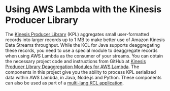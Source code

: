 # Using AWS Lambda with the Kinesis Producer Library<a name="kinesis-record-deaggregation"></a>

The [Kinesis Producer Library](http://docs.aws.amazon.com/kinesis/latest/dev/developing-producers-with-kpl.html) \(KPL\) aggregates small user\-formatted records into larger records up to 1 MB to make better use of Amazon Kinesis Data Streams throughput\. While the KCL for Java supports deaggregating these records, you need to use a special module to deaggregate records when using AWS Lambda as the consumer of your streams\. You can obtain the necessary project code and instructions from GitHub at [Kinesis Producer Library Deaggregation Modules for AWS Lambda](https://github.com/awslabs/kinesis-deaggregation)\. The components in this project give you the ability to process KPL serialized data within AWS Lambda, in Java, Node\.js and Python\. These components can also be used as part of a [multi\-lang KCL application](https://github.com/awslabs/amazon-kinesis-client/blob/master/amazon-kinesis-client-multilang/src/main/java/com/amazonaws/services/kinesis/multilang/package-info.java)\.